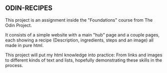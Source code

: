 ## ODIN-RECIPES ##

This project is an assignment inside the "Foundations" course from The Odin Project.

It consists of a simple website with a main "hub" page and a couple pages, each showing a recipe (Description, ingredients, steps and an image) all made in pure html.


This project will put my html knowledge into practice: From links and images to different kinds of text and lists, hopefully demonstrating these skills in the process.